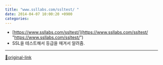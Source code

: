 ```yaml
---
title: "www.ssllabs.com/ssltest/ "
date: 2014-04-07 10:00:20 +0900
categories: 
---
```

  

  
- [https://www.ssllabs.com/ssltest/](https://www.ssllabs.com/ssltest/ "https://www.ssllabs.com/ssltest/")
- SSL을 테스트해서 등급을 매겨서 알려줌.

  




***
[🔗original-link](http://www.mins01.com/mh/tech/read/868)